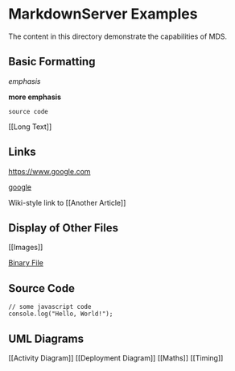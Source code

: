 # MarkdownServer Examples

The content in this directory demonstrate the capabilities of MDS.

## Basic Formatting

*emphasis*

**more emphasis**

`source code`

[[Long Text]]

## Links

https://www.google.com

[google](https://www.google.com)

Wiki-style link to [[Another Article]]

## Display of Other Files

[[Images]]

[Binary File](binary)

## Source Code

~~~~
// some javascript code
console.log("Hello, World!");
~~~~

## UML Diagrams

[[Activity Diagram]]
[[Deployment Diagram]]
[[Maths]]
[[Timing]]